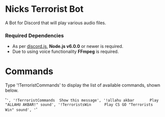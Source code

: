 # Nicks Terrorist Bot

A Bot for Discord that will play various audio files.

### Required Dependencies 

+ As per [discord.js](https://github.com/hydrabolt/discord.js#installation), **Node.js v6.0.0** or newer is required.
+ Due to using voice functionality **FFmpeg** is required.

# Commands

Type '!TerroristCommands' to display the list of available commands, shown below.

'```',
'!TerroristCommands  Show this message',
'!allahu akbar       Play "ALLAHU AKBAR!" sound',
'!TerroristsWin      Play CS GO "Terrorists Win" sound',
'```'

